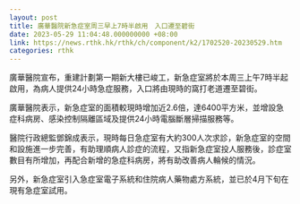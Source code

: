 ```yaml
---
layout: post
title: 廣華醫院新急症室周三早上7時半啟用　入口遷至碧街
date: 2023-05-29 11:04:48.000000000 +08:00
link: https://news.rthk.hk/rthk/ch/component/k2/1702520-20230529.htm
categories: rthk
---
```


廣華醫院宣布，重建計劃第一期新大樓已峻工，新急症室將於本周三上午7時半起啟用，為病人提供24小時急症服務，入口將由現時的窩打老道遷至碧街。

廣華醫院表示，新急症室的面積較現時增加近2.6倍，達6400平方米，並增設急症科病房、感染控制隔離區域及提供24小時電腦斷層掃描服務等。

醫院行政總監鄧錦成表示，現時每日急症室有大約300人次求診，新急症室的空間和設施進一步完善，有助理順病人診症的流程，又指新急症室投人服務後，診症室數目有所增加，再配合新增的急症科病房，將有助改善病人輪候的情況。

另外，新急症室引入急症室電子系統和住院病人藥物處方系統，並已於4月下旬在現有急症室試用。
